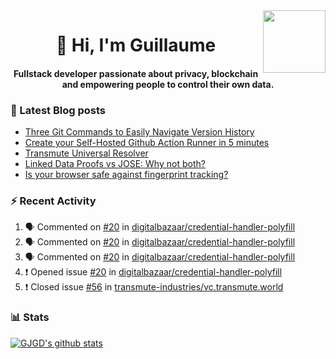 <img align='right' src='https://user-images.githubusercontent.com/5713670/87202985-820dcb80-c2b6-11ea-9f56-7ec461c497c3.gif' width='100"'>

<h1 align="center">👋 Hi, I'm Guillaume</h1>
<h4 align="center">Fullstack developer passionate about privacy, blockchain and empowering people to control their own data.

### 📝 Latest Blog posts

<!-- BLOG-POST-LIST:START -->
- [Three Git Commands to Easily Navigate Version History](https://gjgd.medium.com/three-git-commands-to-easily-navigate-version-history-95998c391353?source=rss-35e0d58bf235------2)
- [Create your Self-Hosted Github Action Runner in 5 minutes](https://gjgd.medium.com/create-your-self-hosted-github-action-runner-in-5-minutes-a9eff615edc4?source=rss-35e0d58bf235------2)
- [Transmute Universal Resolver](https://medium.com/transmute-techtalk/transmute-universal-resolver-b6c8509858f?source=rss-35e0d58bf235------2)
- [Linked Data Proofs vs JOSE: Why not both?](https://medium.com/transmute-techtalk/linked-data-proofs-vs-jose-why-not-both-1594393418cc?source=rss-35e0d58bf235------2)
- [Is your browser safe against fingerprint tracking?](https://gjgd.medium.com/is-your-browser-safe-against-fingerprint-tracking-6126952b805b?source=rss-35e0d58bf235------2)
<!-- BLOG-POST-LIST:END -->

### :zap: Recent Activity

<!--START_SECTION:activity-->
1. 🗣 Commented on [#20](https://github.com/digitalbazaar/credential-handler-polyfill/issues/20) in [digitalbazaar/credential-handler-polyfill](https://github.com/digitalbazaar/credential-handler-polyfill)
2. 🗣 Commented on [#20](https://github.com/digitalbazaar/credential-handler-polyfill/issues/20) in [digitalbazaar/credential-handler-polyfill](https://github.com/digitalbazaar/credential-handler-polyfill)
3. 🗣 Commented on [#20](https://github.com/digitalbazaar/credential-handler-polyfill/issues/20) in [digitalbazaar/credential-handler-polyfill](https://github.com/digitalbazaar/credential-handler-polyfill)
4. ❗️ Opened issue [#20](https://github.com/digitalbazaar/credential-handler-polyfill/issues/20) in [digitalbazaar/credential-handler-polyfill](https://github.com/digitalbazaar/credential-handler-polyfill)
5. ❗️ Closed issue [#56](https://github.com/transmute-industries/vc.transmute.world/issues/56) in [transmute-industries/vc.transmute.world](https://github.com/transmute-industries/vc.transmute.world)
<!--END_SECTION:activity-->

### 📊 Stats

[![GJGD's github stats](https://github-readme-stats.vercel.app/api?username=gjgd&count_private=true&show_icons=true&custom_title=My%20Github%20Stats)](https://github.com/anuraghazra/github-readme-stats)
